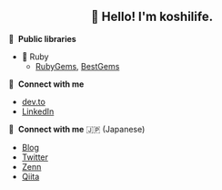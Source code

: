 <h2 align="center">👋 Hello! I'm koshilife.</h2>


🚀 &nbsp;**Public libraries**

- 💎 Ruby
  - [RubyGems](https://rubygems.org/profiles/koshilife), [BestGems](https://bestgems.org/owners/143416)

<!--
- 🐍 Python

-->

🔗 &nbsp;**Connect with me**

- [dev.to](https://dev.to/koshilife)
- [LinkedIn](https://www.linkedin.com/in/kenji-koshikawa/)

🔗 &nbsp;**Connect with me** 🇯🇵 (Japanese)

- [Blog](https://www.koshi.life)
- [Twitter](https://twitter.com/koshi_life)
- [Zenn](https://zenn.dev/koshilife)
- [Qiita](https://qiita.com/koshilife)


